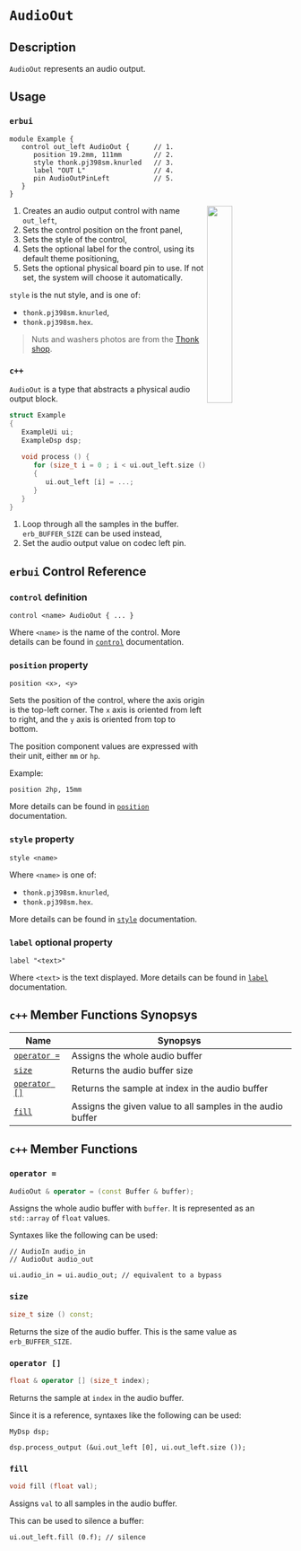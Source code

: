# `AudioOut`

## Description

`AudioOut` represents an audio output.


## Usage

### `erbui`

```erbui
module Example {
   control out_left AudioOut {      // 1.
      position 19.2mm, 111mm        // 2.
      style thonk.pj398sm.knurled   // 3.
      label "OUT L"                 // 4.
      pin AudioOutPinLeft           // 5.
   }
}
```

<img align="right" width="30%" src="https://www.thonk.co.uk/wp-content/uploads/2017/02/nutswashers.jpg">

1. Creates an audio output control with name `out_left`,
2. Sets the control position on the front panel,
3. Sets the style of the control,
4. Sets the optional label for the control, using its default theme positioning,
5. Sets the optional physical board pin to use. If not set, the system will choose it automatically.

`style` is the nut style, and is one of:
- `thonk.pj398sm.knurled`,
- `thonk.pj398sm.hex`.

> Nuts and washers photos are from the [Thonk shop](https://www.thonk.co.uk/shop/3-5mm-jacks/).

### `c++`

`AudioOut` is a type that abstracts a physical audio output block.

```c++
struct Example
{
   ExampleUi ui;
   ExampleDsp dsp;
   
   void process () {
      for (size_t i = 0 ; i < ui.out_left.size () ; ++i) // 1.
      {
         ui.out_left [i] = ...;                          // 2.
      }
   }
}
```

1. Loop through all the samples in the buffer. `erb_BUFFER_SIZE` can be used instead,
2. Set the audio output value on codec left pin.


## `erbui` Control Reference

### `control` definition

```
control <name> AudioOut { ... }
```

Where `<name>` is the name of the control.
More details can be found in [`control`](../language/grammar.md#control) documentation.

### `position` property

```
position <x>, <y>
```

Sets the position of the control, where the axis origin is the top-left corner.
The `x` axis is oriented from left to right, and the `y` axis is oriented from top to bottom.

The position component values are expressed with their unit, either `mm` or `hp`.

Example:
```
position 2hp, 15mm
```

More details can be found in [`position`](../language/grammar.md#position) documentation.

### `style` property

```
style <name>
```

Where `<name>` is one of:
- `thonk.pj398sm.knurled`,
- `thonk.pj398sm.hex`.

More details can be found in [`style`](../language/grammar.md#style) documentation.

### `label` optional property

```
label "<text>"
```

Where `<text>` is the text displayed.
More details can be found in [`label`](../language/grammar.md#label) documentation.


## `c++` Member Functions Synopsys

| Name | Synopsys |
| - | - |
| [`operator =`](#operator-) | Assigns the whole audio buffer |
| [`size`](#size) | Returns the audio buffer size |
| [`operator []`](#operator--1) | Returns the sample at index in the audio buffer |
| [`fill`](#fill) | Assigns the given value to all samples in the audio buffer |


## `c++` Member Functions

### `operator =`

```c++
AudioOut & operator = (const Buffer & buffer);
```

Assigns the whole audio buffer with `buffer`.
It is represented as an `std::array` of `float` values.

Syntaxes like the following can be used:

```
// AudioIn audio_in
// AudioOut audio_out

ui.audio_in = ui.audio_out; // equivalent to a bypass
```

### `size`

```c++
size_t size () const;
```

Returns the size of the audio buffer. This is the same value as `erb_BUFFER_SIZE`.

### `operator []`

```c++
float & operator [] (size_t index);
```

Returns the sample at `index` in the audio buffer.

Since it is a reference, syntaxes like the following can be used:

```
MyDsp dsp;

dsp.process_output (&ui.out_left [0], ui.out_left.size ());
```

### `fill`

```c++
void fill (float val);
```

Assigns `val` to all samples in the audio buffer.

This can be used to silence a buffer:

```
ui.out_left.fill (0.f); // silence
```
